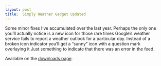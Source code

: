```yaml
---
layout: post
title:  Simply Weather Gadget Updated
---
```

Some minor fixes I’ve accumulated over the last year. Perhaps the only one you’ll actually notice is a new icon for those rare times Google’s weather service fails to report a weather outlook for a particular day. Instead of a broken icon indicator you’ll get a “sunny” icon with a question mark overlaying it Just something to indicate that there was an error in the feed.

Available on the [downloads page](/downloads).
